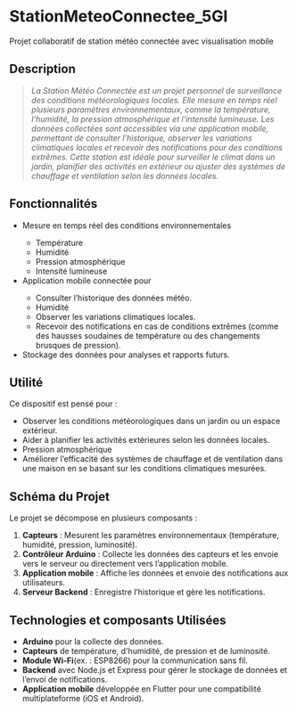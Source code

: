 # StationMeteoConnectee_5GI
Projet collaboratif de station météo connectée avec visualisation mobile

## Description

> *La Station Météo Connectée est un projet personnel de surveillance des conditions météorologiques locales. Elle mesure en temps réel plusieurs paramètres environnementaux, comme la température, l'humidité, la pression atmosphérique et l'intensité lumineuse. Les données collectées sont accessibles via une application mobile, permettant de consulter l’historique, observer les variations climatiques locales et recevoir des notifications pour des conditions extrêmes. Cette station est idéale pour surveiller le climat dans un jardin, planifier des activités en extérieur ou ajuster des systèmes de chauffage et ventilation selon les données locales.*

## Fonctionnalités

<ul>
  <li>Mesure en temps réel des conditions environnementales</li>
        <ul>
        <li>Température</li>
        <li>Humidité</li>
        <li>Pression atmosphérique</li>
        <li>Intensité lumineuse</li>
        </ul>
  <li>Application mobile connectée pour</li>
            <ul>
        <li>Consulter l’historique des données météo.</li>
        <li>Humidité</li>
        <li>Observer les variations climatiques locales.</li>
        <li>Recevoir des notifications en cas de conditions extrêmes (comme des hausses soudaines de température ou des changements brusques de pression).</li>
        </ul>
  
  <li>Stockage des données pour analyses et rapports futurs.</li>
</ul>

## Utilité

Ce dispositif est pensé pour :

<ul>
        <li>Observer les conditions météorologiques dans un jardin ou un espace extérieur.</li>
        <li>Aider à planifier les activités extérieures selon les données locales.</li>
        <li>Pression atmosphérique</li>
        <li>Améliorer l’efficacité des systèmes de chauffage et de ventilation dans une maison en se basant sur les conditions climatiques mesurées.</li>
        </ul>


## Schéma du Projet

Le projet se décompose en plusieurs composants :

<ol>
  <li><strong>Capteurs</strong> : Mesurent les paramètres environnementaux (température, humidité, pression, luminosité).</li>

  <li><strong>Contrôleur Arduino</strong> : Collecte les données des capteurs et les envoie vers le serveur ou directement vers l’application mobile.</li>

  <li><strong>Application mobile</strong> : Affiche les données et envoie des notifications aux utilisateurs.</li>

  <li><strong>Serveur Backend</strong> : Enregistre l’historique et gère les notifications.</li>
</ol>

## Technologies et composants  Utilisées

<ul>
        <li><strong>Arduino</strong> pour la collecte des données.</li>
        <li><strong>Capteurs</strong> de température, d'humidité, de pression et de luminosité.</li>
        <li><strong>Module Wi-Fi</strong>(ex. : ESP8266) pour la communication sans fil.</li>
        <li><strong>Backend</strong> avec Node.js et Express pour gérer le stockage de données et l’envoi de notifications.</li>
        <li><strong>Application mobile</strong> développée en Flutter  pour une compatibilité multiplateforme (iOS et Android).</li>
        </ul>


